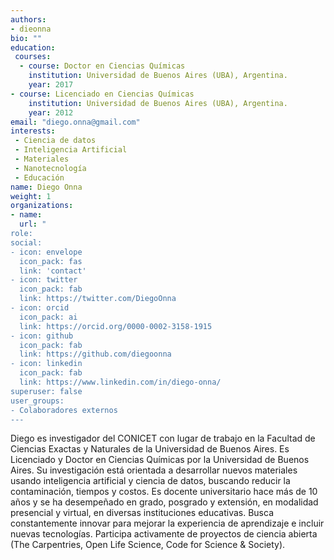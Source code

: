 ```yaml
---
authors:
- dieonna
bio: ""
education: 
 courses:
  - course: Doctor en Ciencias Químicas
    institution: Universidad de Buenos Aires (UBA), Argentina.
    year: 2017 
- course: Licenciado en Ciencias Químicas
    institution: Universidad de Buenos Aires (UBA), Argentina.
    year: 2012
email: "diego.onna@gmail.com"
interests:
 - Ciencia de datos
 - Inteligencia Artificial
 - Materiales
 - Nanotecnología
 - Educación
name: Diego Onna
weight: 1
organizations:
- name: 
  url: "
role: 
social:
- icon: envelope
  icon_pack: fas
  link: 'contact'
- icon: twitter
  icon_pack: fab
  link: https://twitter.com/DiegoOnna
- icon: orcid
  icon_pack: ai
  link: https://orcid.org/0000-0002-3158-1915
- icon: github
  icon_pack: fab
  link: https://github.com/diegoonna
- icon: linkedin
  icon_pack: fab
  link: https://www.linkedin.com/in/diego-onna/
superuser: false
user_groups:
- Colaboradores externos
---
```


Diego es investigador del CONICET con lugar de trabajo en la Facultad de Ciencias Exactas y Naturales de la Universidad de Buenos Aires. Es Licenciado y Doctor en Ciencias Químicas por la Universidad de Buenos Aires. Su investigación está orientada a desarrollar nuevos materiales usando inteligencia artificial y ciencia de datos, buscando reducir la contaminación, tiempos y costos. Es docente universitario hace más de 10 años y se ha desempeñado en grado, posgrado y extensión, en modalidad presencial y virtual, en diversas instituciones educativas. Busca constantemente innovar para mejorar la experiencia de aprendizaje e incluir nuevas tecnologías. Participa activamente de proyectos de ciencia abierta (The Carpentries, Open Life Science, Code for Science & Society).
